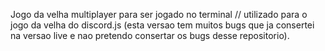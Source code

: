 Jogo da velha multiplayer para ser jogado no terminal // utilizado para o jogo da velha do discord.js (esta versao tem muitos bugs que ja consertei na versao live e nao pretendo consertar os bugs desse repositorio).
